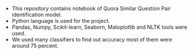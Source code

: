 - This repository contains notebook of Quora Similar Question Pair identification model.
- Python language is used for the project.
- Pandas, Numpy, Scikit-learn, Seaborn, Matoplotlib and NLTK tools were used.
- We used many classifiers to find out accuracy most of them were around 75 percent. 
